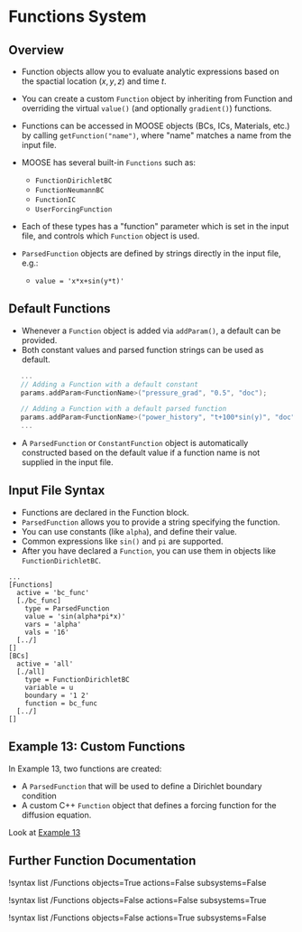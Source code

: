 <!-- MOOSE Documentation Stub: Remove this when content is added. -->

# Functions System

## Overview

- Function objects allow you to evaluate analytic expressions based on the spactial location $(x,y,z)$ and time $t$.
- You can create a custom `Function` object by inheriting from Function and overriding the virtual `value()` (and optionally `gradient()`) functions.
- Functions can be accessed in MOOSE objects (BCs, ICs, Materials, etc.) by calling `getFunction("name")`, where "name" matches a name from the input file.
- MOOSE has several built-in `Functions` such as:

  - `FunctionDirichletBC`
  - `FunctionNeumannBC`
  - `FunctionIC`
  - `UserForcingFunction`

- Each of these types has a "function" parameter which is set in the input file, and controls which `Function` object is used.
- `ParsedFunction` objects are defined by strings directly in the input file, e.g.:

  - `value = 'x*x+sin(y*t)'`

## Default Functions

- Whenever a `Function` object is added via `addParam()`, a default can be provided.
- Both constant values and parsed function strings can be used as default.

```cpp
   ... 
   // Adding a Function with a default constant
   params.addParam<FunctionName>("pressure_grad", "0.5", "doc");

   // Adding a Function with a default parsed function
   params.addParam<FunctionName>("power_history", "t+100*sin(y)", "doc");
   ...
```

- A `ParsedFunction` or `ConstantFunction` object is automatically constructed based on the default value if a function name is not supplied in the input file.

## Input File Syntax

- Functions are declared in the Function block.
- `ParsedFunction` allows you to provide a string specifying the function.
- You can use constants (like `alpha`), and define their value.
- Common expressions like `sin()` and `pi` are supported.
- After you have declared a `Function`, you can use them in objects like `FunctionDirichletBC`.

```puppet
... 
[Functions]
  active = 'bc_func'
  [./bc_func]
    type = ParsedFunction
    value = 'sin(alpha*pi*x)'
    vars = 'alpha'
    vals = '16'
  [../]
[]  
[BCs]
  active = 'all'
  [./all]
    type = FunctionDirichletBC
    variable = u 
    boundary = '1 2'
    function = bc_func
  [../]
[]
```

## Example 13: Custom Functions

In Example 13, two functions are created:

- A `ParsedFunction` that will be used to define a Dirichlet boundary condition
- A custom C++ `Function` object that defines a forcing function for the diffusion equation.

Look at [Example 13](ex13_functions.md)

## Further Function Documentation

!syntax list /Functions objects=True actions=False subsystems=False

!syntax list /Functions objects=False actions=False subsystems=True

!syntax list /Functions objects=False actions=True subsystems=False

